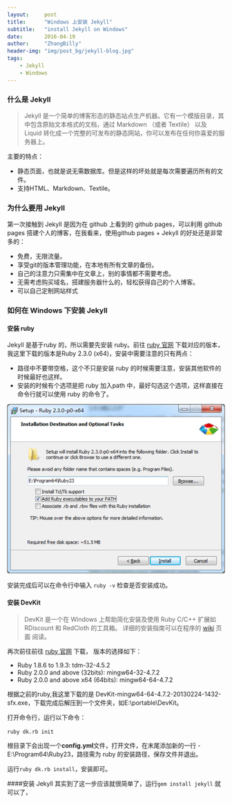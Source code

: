 ```yaml
---
layout:     post
title:      "Windows 上安装 Jekyll"
subtitle:   "install Jekyll on Windows"
date:       2016-04-19
author:     "ZhangBilly"
header-img: "img/post_bg/jekyll-blog.jpg"
tags:
    - Jekyll
    - Windows
---
```

### 什么是 Jekyll
>Jekyll 是一个简单的博客形态的静态站点生产机器。它有一个模版目录，其中包含原始文本格式的文档，通过 Markdown （或者 Textile） 以及 Liquid 转化成一个完整的可发布的静态网站，你可以发布在任何你喜爱的服务器上。
    
主要的特点：

* 静态页面，也就是说无需数据库。但是这样的坏处就是每次需要遍历所有的文件。
* 支持HTML、Markdown、Textile。

### 为什么要用 Jekyll
第一次接触到 Jekyll 是因为在 github 上看到的 github pages，可以利用 github pages 搭建个人的博客，在我看来，使用github pages + Jekyll 的好处还是非常多的：

* 免费，无限流量。
* 享受git的版本管理功能，在本地有所有文章的备份。
* 自己的注意力只需集中在文章上，别的事情都不需要考虑。
* 无需考虑购买域名，搭建服务器什么的，轻松获得自己的个人博客。
* 可以自己定制网站样式

### 如何在 Windows 下安装 Jekyll

#### 安装 ruby
Jekyll 是基于ruby 的，所以需要先安装 ruby。前往 [ruby 官网](http://rubyinstaller.org/downloads/ "ruby 官网") 下载对应的版本，我这里下载的版本是Ruby 2.3.0 (x64)，安装中需要注意的只有两点：

* 路径中不要带空格，这个不只是安装 ruby 的时候需要注意，安装其他软件的时候最好也这样。
* 安装的时候有个选项是把 ruby 加入path 中，最好勾选这个选项，这样直接在命令行就可以使用 ruby 的命令了。

![安装ruby](/img/in-post/post-install-jekyll/install_ruby.png)

安装完成后可以在命令行中输入 `ruby -v` 检查是否安装成功。

#### 安装 DevKit
>DevKit 是一个在 Windows 上帮助简化安装及使用 Ruby C/C++ 扩展如 RDiscount 和 RedCloth 的工具箱。 详细的安装指南可以在程序的 [wiki](https://github.com/oneclick/rubyinstaller/wiki/Development-Kit#installation-instructions) 页面 阅读。

再次前往前往 [ruby 官网](http://rubyinstaller.org/downloads/ "ruby 官网") 下载，	版本的选择如下：

* Ruby 1.8.6 to 1.9.3: tdm-32-4.5.2
* Ruby 2.0.0 and above (32bits): mingw64-32-4.7.2
* Ruby 2.0.0 and above x64 (64bits): mingw64-64-4.7.2

根据之前的ruby,我这里下载的是 DevKit-mingw64-64-4.7.2-20130224-1432-sfx.exe，下载完成后解压到一个文件夹，如E:\portable\DevKit。
    
打开命令行，运行以下命令：
    
`
ruby dk.rb init
`
    
根目录下会出现一个**config.yml**文件，打开文件，在末尾添加新的一行 - E:\Program64\Ruby23，路径需为 ruby 的安装路径，保存文件并退出。
    
运行`ruby dk.rb install`，安装即可。

####安装 Jekyll
其实到了这一步应该就很简单了，运行`gem install jekyll` 就可以了，
